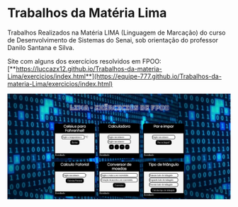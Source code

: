 # **Trabalhos da Matéria Lima**

Trabalhos Realizados na Matéria LIMA (Linguagem de Marcação) do curso de Desenvolvimento de Sistemas do Senai, sob orientação do professor Danilo Santana e Silva.


Site com alguns dos exercícios resolvidos em FPOO:
[**https://luccazx12.github.io/Trabalhos-da-materia-Lima/exercicios/index.html**](https://equipe-777.github.io/Trabalhos-da-materia-Lima/exercicios/index.html)

![Image](https://raw.githubusercontent.com/Luccazx12/Trabalhos-da-materia-Lima/master/exercicios/exerciciosFPOO.JPG)
